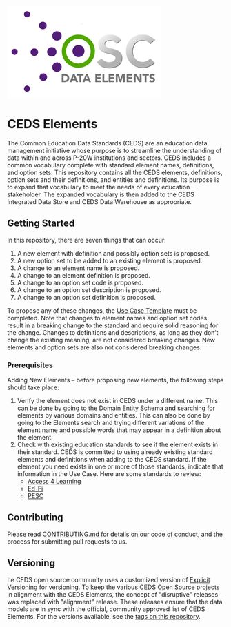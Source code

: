 ![CEDS Elements Logo](/res/CEDS-Elements-Logo-Full-Medium.png "CEDS Elements")

# CEDS Elements 
The Common Education Data Standards (CEDS) are an education data management initiative whose purpose is to streamline the understanding of data within and across P-20W institutions and sectors. CEDS includes a common vocabulary complete with standard element names, definitions, and option sets. This repository contains all the CEDS elements, definitions, option sets and their definitions, and entities and definitions. Its purpose is to expand that vocabulary to meet the needs of every education stakeholder. The expanded vocabulary is then added to the CEDS Integrated Data Store and CEDS Data Warehouse as appropriate.

## Getting Started

In this repository, there are seven things that can occur:

1. A new element with definition and possibly option sets is proposed.
2. A new option set to be added to an existing element is proposed.
3. A change to an element name is proposed.
4. A change to an element definition is proposed.
5. A change to an option set code is proposed.
6. A change to an option set description is proposed.
7. A change to an option set definition is proposed.

To propose any of these changes, the [Use Case Template](/doc/CEDS%20Element%20Use%20Case.docx?raw=true) must be completed. Note that changes to element names and option set codes result in a breaking change to the standard and require solid reasoning for the change. Changes to definitions and descriptions, as  long as they don’t change the existing meaning, are not considered breaking changes. New elements and option sets are also not considered breaking changes.

### Prerequisites
Adding New Elements – before proposing new elements, the following steps should take place:
1.	Verify the element does not exist in CEDS under a different name. This can be done by going to the Domain Entity Schema and searching for elements by various domains and entities. This can also be done by going to the Elements search and trying different variations of the element name and possible words that may appear in a definition about the element.
2.	Check with existing education standards to see if the element exists in their standard. CEDS is committed to using already existing standard elements and definitions when adding to the CEDS standard. If the element you need exists in one or more of those standards, indicate that information in the Use Case. Here are some standards to review:
     * [Access 4 Learning](https://www.a4l.org/default.aspx)
     * [Ed-Fi](https://www.ed-fi.org/)
     * [PESC](https://www.pesc.org/)

## Contributing

Please read [CONTRIBUTING.md](CONTRIBUTING.md) for details on our code of conduct, and the process for submitting pull requests to us.

## Versioning

he CEDS open source community uses a customized version of [Explicit Versioning](https://github.com/exadra37-versioning/explicit-versioning) for versioning.  To keep the various CEDS Open Source projects in alignment with the CEDS Elements, the concept of "disruptive" releases was replaced with "alignment" release.  These releases ensure that the data models are in sync with the official, community approved list of CEDS Elements.  For the versions available, see the [tags on this repository](https://github.com/CEDStandards/CEDS-Elements/tags). 
